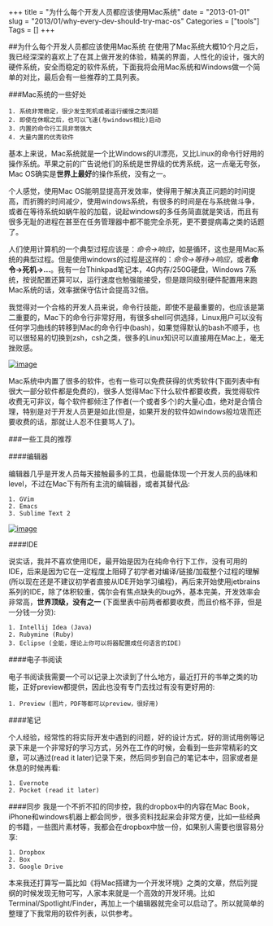 +++
title = "为什么每个开发人员都应该使用Mac系统"
date = "2013-01-01"
slug = "2013/01/why-every-dev-should-try-mac-os"
Categories = ["tools"]
Tags = []
+++

##为什么每个开发人员都应该使用Mac系统
在使用了Mac系统大概10个月之后，我已经深深的喜欢上了在其上做开发的体验，精美的界面，人性化的设计，强大的硬件系统，安全而稳定的软件系统，下面我将会用Mac系统和Windows做一个简单的对比，最后会有一些推荐的工具列表。

###Mac系统的一些好处

	1. 系统非常稳定，很少发生死机或者运行缓慢之类问题
	2. 即使在休眠之后，也可以飞速(与windows相比)启动
	3. 内置的命令行工具非常强大
	4. 大量内置的优秀软件

基本上来说，Mac系统就是一个比Windows的UI漂亮，又比Linux的命令行好用的操作系统。苹果之前的广告说他们的系统是世界级的优秀系统，这一点毫无夸张，Mac OS确实是**世界上最好**的操作系统，没有之一。

个人感觉，使用Mac OS能明显提高开发效率，使得用于解决真正问题的时间提高，而折腾的时间减少，使用windows系统，有很多的时间是在与系统做斗争，或者在等待系统如蜗牛般的加载，说起windows的多任务简直就是笑话，而且有很多无耻的进程在甚至在任务管理器中都不能完全杀死，更不要提病毒之类的话题了。

人们使用计算机的一个典型过程应该是：*命令->响应*，如是循环，这也是用Mac系统的典型过程。但是使用windows的过程是这样的：*命令->等待->响应*，或者**命令->死机->…**。我有一台Thinkpad笔记本，4G内存/250G硬盘，Windows 7系统，按说配置还算可以，运行速度也勉强能接受，但是跟同级别硬件配置用来跑Mac系统的话，效率据保守估计会提高32倍。

我觉得对一个合格的开发人员来说，命令行技能，即使不是最重要的，也应该是第二重要的，Mac下的命令行非常好用，有很多shell可供选择，Linux用户可以没有任何学习曲线的转移到Mac的命令行中(bash)，如果觉得默认的bash不顺手，也可以很轻易的切换到zsh，csh之类，很多的Linux知识可以直接用在Mac上，毫无挫败感。

[![image](/images/2013/01/shell-mac-resized.png)](http:///images/2013/01/shell-mac.png)

Mac系统中内置了很多的软件，也有一些可以免费获得的优秀软件(下面列表中有很大一部分软件都是免费的)，很多人觉得Mac下什么软件都要收费，我觉得软件收费无可非议，每个软件都倾注了作者(一个或者多个)的大量心血，绝对是合情合理，特别是对于开发人员更是如此(但是，如果开发的软件如windows般垃圾而还要收费的话，那就让人忍不住要骂人了)。

###一些工具的推荐

####编辑器

编辑器几乎是开发人员每天接触最多的工具，也最能体现一个开发人员的品味和level，不过在Mac下有所有主流的编辑器，或者其替代品:

	1. GVim
	2. Emacs
	3. Sublime Text 2

[![image](/images/2013/01/vim-mac-dev-resized.png)](/images/2013/01/vim-mac-dev.png)

####IDE

说实话，我并不喜欢使用IDE，最开始是因为在纯命令行下工作，没有可用的IDE，后来是因为它在一定程度上阻碍了初学者对编译/链接/加载整个过程的理解(所以现在还是不建议初学者直接从IDE开始学习编程)，再后来开始使用jetbrains系列的IDE，除了体积较重，偶尔会有焦点缺失的bug外，基本完美，开发效率会非常高，**世界顶级，没有之一** (下面里表中前两者都要收费，而且价格不菲，但是一分钱一分货):

	1. Intellij Idea (Java)
	2. Rubymine (Ruby)
	3. Eclipse (全能，理论上你可以将器配置成任何语言的IDE)

####电子书阅读

电子书阅读我需要一个可以记录上次读到了什么地方，最近打开的书单之类的功能，正好preview都提供，因此也没有专门去找过有没有更好用的:

	1. Preview (图片，PDF等都可以preview，很好用)
	
####笔记

个人经验，经常性的将实际开发中遇到的问题，好的设计方式，好的测试用例等记录下来是一个非常好的学习方式，另外在工作的时候，会看到一些非常精彩的文章，可以通过(read it later)记录下来，然后同步到自己的笔记本中，回家或者是休息的时候再看:

	1. Evernote
	2. Pocket (read it later)

####同步
我是一个不折不扣的同步控，我的dropbox中的内容在Mac Book，iPhone和windows机器上都会同步，很多资料找起来会非常方便，比如一些经典的书籍，一些图片素材等，我都会在dropbox中放一份，如果别人需要也很容易分享:

	1. Dropbox
	2. Box
	3. Google Drive


本来我还打算写一篇比如《将Mac搭建为一个开发环境》之类的文章，然后列提纲的时候发现无物可写，人家本来就是一个高效的开发环境。比如Terminal/Spotlight/Finder，再加上一个编辑器就完全可以启动了。所以就简单的整理了下我常用的软件列表，以供参考。
